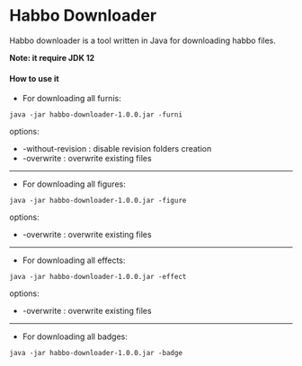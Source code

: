 # Habbo Downloader

Habbo downloader is a tool written in Java for downloading habbo files.

**Note: it require JDK 12**

#### How to use it
* For downloading all furnis:
~~~~
java -jar habbo-downloader-1.0.0.jar -furni
~~~~
options:
- -without-revision : disable revision folders creation
- -overwrite : overwrite existing files

* * *

* For downloading all figures:
~~~~
java -jar habbo-downloader-1.0.0.jar -figure
~~~~
options:
- -overwrite : overwrite existing files

* * *

* For downloading all effects:
~~~~
java -jar habbo-downloader-1.0.0.jar -effect
~~~~
options:
- -overwrite : overwrite existing files

* * *

* For downloading all badges:
~~~~
java -jar habbo-downloader-1.0.0.jar -badge
~~~~
